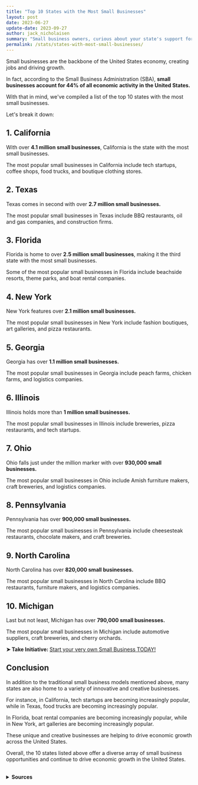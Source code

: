 ```yaml
---
title: "Top 10 States with the Most Small Businesses"
layout: post
date: 2023-06-27
update-date: 2023-09-27
author: jack_nicholaisen
summary: "Small business owners, curious about your state's support for small businesses? Check out our article on the top 10 states with the most small businesses."
permalink: /stats/states-with-most-small-businesses/
---
```


Small businesses are the backbone of the United States economy, creating jobs and driving growth. 

In fact, according to the Small Business Administration (SBA), **small businesses account for 44% of all economic activity in the United States.** 

With that in mind, we've compiled a list of the top 10 states with the most small businesses.

Let's break it down:

## 1.  California

With over **4.1 million small businesses**, California is the state with the most small businesses. 

The most popular small businesses in California include tech startups, coffee shops, food trucks, and boutique clothing stores.

## 2.  Texas

Texas comes in second with over **2.7 million small businesses.** 

The most popular small businesses in Texas include BBQ restaurants, oil and gas companies, and construction firms.

## 3.  Florida

Florida is home to over **2.5 million small businesses**, making it the third state with the most small businesses. 

Some of the most popular small businesses in Florida include beachside resorts, theme parks, and boat rental companies.

## 4.  New York

New York features over **2.1 million small businesses.** 

The most popular small businesses in New York include fashion boutiques, art galleries, and pizza restaurants.

## 5.  Georgia

Georgia has over **1.1 million small businesses.** 

The most popular small businesses in Georgia include peach farms, chicken farms, and logistics companies.

## 6.  Illinois

Illinois holds more than **1 million small businesses.** 

The most popular small businesses in Illinois include breweries, pizza restaurants, and tech startups.

## 7.  Ohio

Ohio falls just under the million marker with over **930,000 small businesses.** 

The most popular small businesses in Ohio include Amish furniture makers, craft breweries, and logistics companies.

## 8.  Pennsylvania

Pennsylvania has over **900,000 small businesses.**

The most popular small businesses in Pennsylvania include cheesesteak restaurants, chocolate makers, and craft breweries.

## 9.  North Carolina

North Carolina has over **820,000 small businesses.** 

The most popular small businesses in North Carolina include BBQ restaurants, furniture makers, and logistics companies.

## 10. Michigan

Last but not least, Michigan has over **790,000 small businesses.** 

The most popular small businesses in Michigan include automotive suppliers, craft breweries, and cherry orchards.

<p><b>➤ Take Initiative: </b> <a href="https://www.businessinitiative.org/sole-proprietorship/examples/" target="_blank"> Start your very own Small Business TODAY!</a></p>

## Conclusion

In addition to the traditional small business models mentioned above, many states are also home to a variety of innovative and creative businesses. 

For instance, in California, tech startups are becoming increasingly popular, while in Texas, food trucks are becoming increasingly popular. 

In Florida, boat rental companies are becoming increasingly popular, while in New York, art galleries are becoming increasingly popular. 

These unique and creative businesses are helping to drive economic growth across the United States.

Overall, the 10 states listed above offer a diverse array of small business opportunities and continue to drive economic growth in the United States. 

<br>
<details>
<summary><b>Sources</b></summary>
<br>
<ul>
    <li><a href="https://www.sba.gov/sites/default/files/advocacy/All_States.pdf">Small Business Administration - Small Business Profile: United States</a></li>
    <li><a href="https://www.census.gov/data/tables/2017/econ/susb/2017-susb-annual.html">U.S. Census Bureau - Statistics of U.S. Businesses for 2017</a></li>
</ul>
</details>
